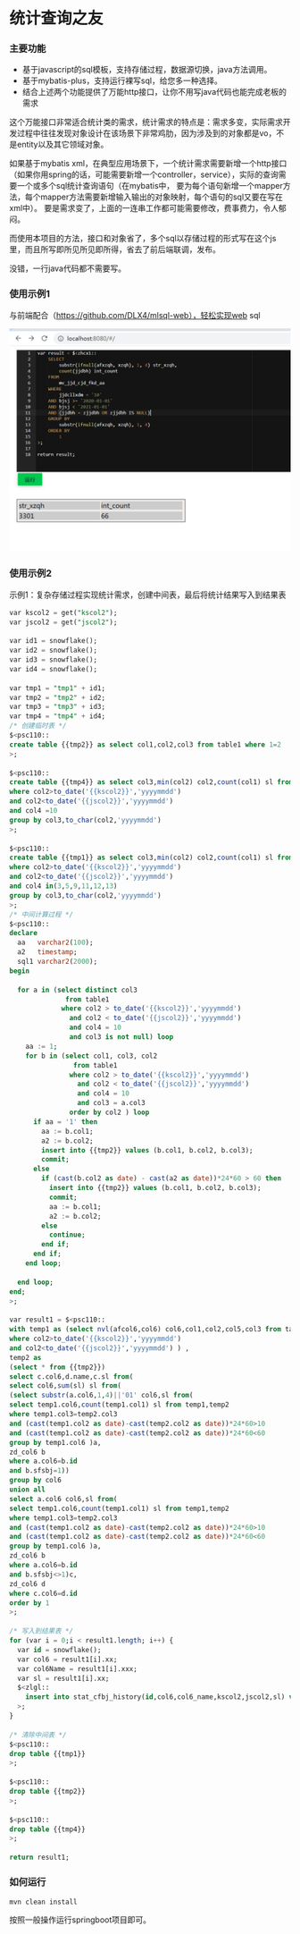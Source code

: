 # 统计查询之友

### 主要功能

* 基于javascript的sql模板，支持存储过程，数据源切换，java方法调用。
* 基于mybatis-plus，支持运行裸写sql，给您多一种选择。
* 结合上述两个功能提供了万能http接口，让你不用写java代码也能完成老板的需求

这个万能接口非常适合统计类的需求，统计需求的特点是：需求多变，实际需求开发过程中往往发现对象设计在该场景下非常鸡肋，因为涉及到的对象都是vo，不是entity以及其它领域对象。

如果基于mybatis xml，在典型应用场景下，一个统计需求需要新增一个http接口（如果你用spring的话，可能需要新增一个controller，service），实际的查询需要一个或多个sql统计查询语句（在mybatis中，
要为每个语句新增一个mapper方法，每个mapper方法需要新增输入输出的对象映射，每个语句的sql又要在写在xml中）。
要是需求变了，上面的一连串工作都可能需要修改，费事费力，令人郁闷。

而使用本项目的方法，接口和对象省了，多个sql以存储过程的形式写在这个js里，而且所写即所见所见即所得，省去了前后端联调，发布。

没错，一行java代码都不需要写。

### 使用示例1

与前端配合（https://github.com/DLX4/mlsql-web），轻松实现web sql

![15933374141135](./images/15933374141135.png)

### 使用示例2

示例1：复杂存储过程实现统计需求，创建中间表，最后将统计结果写入到结果表

```sql
var kscol2 = get("kscol2");
var jscol2 = get("jscol2");

var id1 = snowflake();
var id2 = snowflake();
var id3 = snowflake();
var id4 = snowflake();

var tmp1 = "tmp1" + id1;
var tmp2 = "tmp2" + id2;
var tmp3 = "tmp3" + id3;
var tmp4 = "tmp4" + id4;
/* 创建临时表 */
$<psc110::
create table {{tmp2}} as select col1,col2,col3 from table1 where 1=2
>;

$<psc110::
create table {{tmp4}} as select col3,min(col2) col2,count(col1) sl from table1
where col2>to_date('{{kscol2}}','yyyymmdd')
and col2<to_date('{{jscol2}}','yyyymmdd')
and col4 =10
group by col3,to_char(col2,'yyyymmdd')
>;

$<psc110::
create table {{tmp1}} as select col3,min(col2) col2,count(col1) sl from table1
where col2>to_date('{{kscol2}}','yyyymmdd')
and col2<to_date('{{jscol2}}','yyyymmdd')
and col4 in(3,5,9,11,12,13)
group by col3,to_char(col2,'yyyymmdd')
>;
/* 中间计算过程 */
$<psc110::
declare
  aa   varchar2(100);
  a2   timestamp;
  sql1 varchar2(2000);
begin

  for a in (select distinct col3
              from table1
             where col2 > to_date('{{kscol2}}','yyyymmdd')
               and col2 < to_date('{{jscol2}}','yyyymmdd')
               and col4 = 10
               and col3 is not null) loop
    aa := 1;
    for b in (select col1, col3, col2
                from table1
               where col2 > to_date('{{kscol2}}','yyyymmdd')
                 and col2 < to_date('{{jscol2}}','yyyymmdd')
                 and col4 = 10
                 and col3 = a.col3
               order by col2 ) loop
      if aa = '1' then
        aa := b.col1;
        a2 := b.col2;
        insert into {{tmp2}} values (b.col1, b.col2, b.col3);
        commit;
      else
        if (cast(b.col2 as date) - cast(a2 as date))*24*60 > 60 then
          insert into {{tmp2}} values (b.col1, b.col2, b.col3);
          commit;
          aa := b.col1;
          a2 := b.col2;
        else
          continue;
        end if;
      end if;
    end loop;

  end loop;
end;
>;

var result1 = $<psc110::
with temp1 as (select nvl(afcol6,col6) col6,col1,col2,col5,col3 from table1
where col2>to_date('{{kscol2}}','yyyymmdd')
and col2<to_date('{{jscol2}}','yyyymmdd') ) ,
temp2 as
(select * from {{tmp2}})
select c.col6,d.name,c.sl from(
select col6,sum(sl) sl from(
(select substr(a.col6,1,4)||'01' col6,sl from(
select temp1.col6,count(temp1.col1) sl from temp1,temp2
where temp1.col3=temp2.col3
and (cast(temp1.col2 as date)-cast(temp2.col2 as date))*24*60>10
and (cast(temp1.col2 as date)-cast(temp2.col2 as date))*24*60<60
group by temp1.col6 )a,
zd_col6 b
where a.col6=b.id
and b.sfsbj=1))
group by col6
union all
select a.col6 col6,sl from(
select temp1.col6,count(temp1.col1) sl from temp1,temp2
where temp1.col3=temp2.col3
and (cast(temp1.col2 as date)-cast(temp2.col2 as date))*24*60>10
and (cast(temp1.col2 as date)-cast(temp2.col2 as date))*24*60<60
group by temp1.col6 )a,
zd_col6 b
where a.col6=b.id
and b.sfsbj<>1)c,
zd_col6 d
where c.col6=d.id
order by 1
>;

/* 写入到结果表 */
for (var i = 0;i < result1.length; i++) {
  var id = snowflake();
  var col6 = result1[i].xx;
  var col6Name = result1[i].xxx;
  var sl = result1[i].xx;
  $<zlgl::
    insert into stat_cfbj_history(id,col6,col6_name,kscol2,jscol2,sl) values ('{{id}}','{{col6}}','{{col6Name}}','{{kscol2}}','{{jscol2}}','{{sl}}')
  >;
}

/* 清除中间表 */
$<psc110::
drop table {{tmp1}}
>;

$<psc110::
drop table {{tmp2}}
>;

$<psc110::
drop table {{tmp4}}
>;

return result1;
```





### 如何运行

```
mvn clean install
```

按照一般操作运行springboot项目即可。